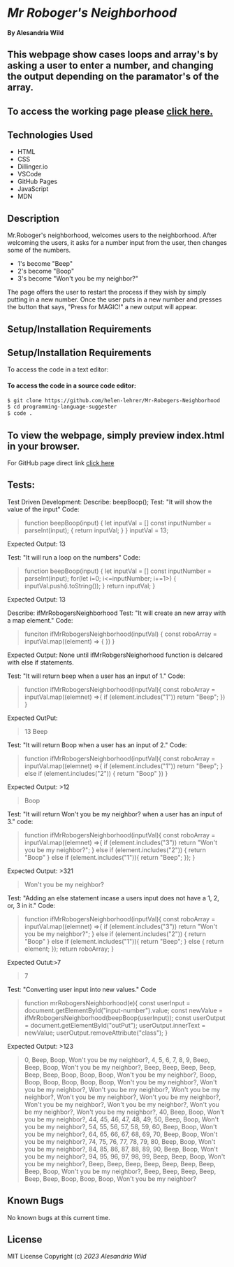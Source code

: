 # _Mr Roboger's Neighborhood_

#### By Alesandria Wild

## This webpage show cases loops and array's by asking a user to enter a number, and changing the output depending on the paramator's of the array.

## To access the working page please [click here.](https://thataltgirlalesandria.github.io/Mr.RobogersNeighborhood/)

## Technologies Used

* HTML
* CSS
* Dillinger.io
* VSCode
* GitHub Pages
* JavaScript
* MDN 

## Description

Mr.Roboger's neighborhood, welcomes users to the neighborhood. After welcoming the users, it asks for a number input from the user, then changes some of the numbers. 
* 1's become "Beep"
* 2's become "Boop"
* 3's become "Won't you be my neighbor?"

The page offers the user to restart the process if they wish by simply putting in a new number. Once the user puts in a new number and presses the button that says, "Press for MAGIC!" a new output will appear.

## Setup/Installation Requirements

## Setup/Installation Requirements

To access the code in a text editor:

#### To access the code in a source code editor: 
```bash
$ git clone https://github.com/helen-lehrer/Mr-Robogers-Neighborhood
$ cd programming-language-suggester
$ code .
```
To view the webpage, simply preview index.html in your browser.
---

For GitHub page direct link [click here](https://github.com/ThatAltGirlAlesandria/Mr.RobogersNeighborhood.git)


## Tests: 
Test Driven Development:
Describe: beepBoop();
Test: "It will show the value of the input"
Code: 
>function beepBoop(input) {
  let inputVal = []
  const inputNumber = parseInt(input); {
    return inputVal;
  }
}
>inputVal = 13;

Expected Output: 13

Test: "It will run a loop on the numbers"
Code: 
>function beepBoop(input) {
  let inputVal = []
  const inputNumber = parseInt(input);
    for(let i=0; i<=inputNumber; i+=1>)  {
    inputVal.push(i.toString());
  }
  return inputVal;
}

Expected Output: 13

Describe: ifMrRobogersNeighborhood
Test: "It will create an new array with a map element."
Code:
>funciton ifMrRobogersNeighborhood(inputVal) {
  const roboArray = inputVal.map((element) => {
  })
}

Expected Output: None until ifMrRobgersNeighorhood function is delcared with else if statements.

Test: "It will return beep when a user has an input of 1."
Code:
>function ifMrRobogersNeighborhood(inputVal){
  const roboArray = inputVal.map((elemnet) =>{
    if (element.includes("1"))
      return "Beep";
  })
}

Expected OutPut: 
>13 
>Beep

Test: "It will return Boop when a user has an input of 2."
Code:
>function ifMrRobogersNeighborhood(inputVal){
  const roboArray = inputVal.map((elemnet) =>{
    if (element.includes("1"))
      return "Beep";
    } else if (element.includes("2")) {
      return "Boop"
    })
}

Expected Output: >12
>Boop

Test: "It will return Won't you be my neighbor? when a user has an input of 3."
code: 
> function ifMrRobogersNeighborhood(inputVal){
  const roboArray = inputVal.map((elemnet) =>{
    if (element.includes("3"))
      return "Won't you be my neighbor?";
    } else if (element.includes("2")) {
      return "Boop"
    } else if (element.includes("1")){
      return "Beep";
    });
}

Expected Output: >321
>Won't you be my neighbor?

Test: "Adding an else statement incase a users input does not have a 1, 2, or, 3 in it."
Code:
> function ifMrRobogersNeighborhood(inputVal){
  const roboArray = inputVal.map((elemnet) =>{
    if (element.includes("3"))
      return "Won't you be my neighbor?";
    } else if (element.includes("2")) {
      return "Boop"
    } else if (element.includes("1")){
      return "Beep";
    } else {
      return element;
    });
    return roboArray;
}

Expected Outut:>7
>7

Test: "Converting user input into new values."
Code
>function mrRobogersNeighborhood(e){
  const userInput = document.getElementById("input-number").value;
  const newValue = ifMrRobogersNeighborhood(beepBoop(userInput));
  const userOutput = document.getElementById("outPut");
  userOutput.innerText = newValue;
  userOutput.removeAttribute("class");
}

Expected Output: >123
>0, Beep, Boop, Won't you be my neighbor?, 4, 5, 6, 7, 8, 9, Beep, Beep, Boop, Won't you be my neighbor?, Beep, Beep, Beep, Beep, Beep, Beep, Boop, Boop, Boop, Won't you be my neighbor?, Boop, Boop, Boop, Boop, Boop, Boop, Won't you be my neighbor?, Won't you be my neighbor?, Won't you be my neighbor?, Won't you be my neighbor?, Won't you be my neighbor?, Won't you be my neighbor?, Won't you be my neighbor?, Won't you be my neighbor?, Won't you be my neighbor?, Won't you be my neighbor?, 40, Beep, Boop, Won't you be my neighbor?, 44, 45, 46, 47, 48, 49, 50, Beep, Boop, Won't you be my neighbor?, 54, 55, 56, 57, 58, 59, 60, Beep, Boop, Won't you be my neighbor?, 64, 65, 66, 67, 68, 69, 70, Beep, Boop, Won't you be my neighbor?, 74, 75, 76, 77, 78, 79, 80, Beep, Boop, Won't you be my neighbor?, 84, 85, 86, 87, 88, 89, 90, Beep, Boop, Won't you be my neighbor?, 94, 95, 96, 97, 98, 99, Beep, Beep, Boop, Won't you be my neighbor?, Beep, Beep, Beep, Beep, Beep, Beep, Beep, Beep, Boop, Won't you be my neighbor?, Beep, Beep, Beep, Beep, Beep, Beep, Boop, Boop, Boop, Won't you be my neighbor?
## Known Bugs

No known bugs at this current time.

## License
 MIT License
Copyright (c) _2023_ _Alesandria Wild_